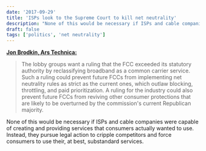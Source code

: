 ```yaml
---
date: '2017-09-29'
title: 'ISPs look to the Supreme Court to kill net neutrality'
description: "None of this would be necessary if ISPs and cable companies were capable of creating and providing services that consumers actually wanted to use. Instead, they pursue legal action to cripple competitors and force consumers to use their, at best, substandard services."
draft: false
tags: ['politics', 'net neutrality']
---
```


**[Jon Brodkin, Ars Technica:](https://arstechnica.com/?p=1177323)**

> The lobby groups want a ruling that the FCC exceeded its statutory authority by reclassifying broadband as a common carrier service. Such a ruling could prevent future FCCs from implementing net neutrality rules as strict as the current ones, which outlaw blocking, throttling, and paid prioritization. A ruling for the industry could also prevent future FCCs from reviving other consumer protections that are likely to be overturned by the commission's current Republican majority.<!-- excerpt -->

None of this would be necessary if ISPs and cable companies were capable of creating and providing services that consumers actually wanted to use. Instead, they pursue legal action to cripple competitors and force consumers to use their, at best, substandard services.
